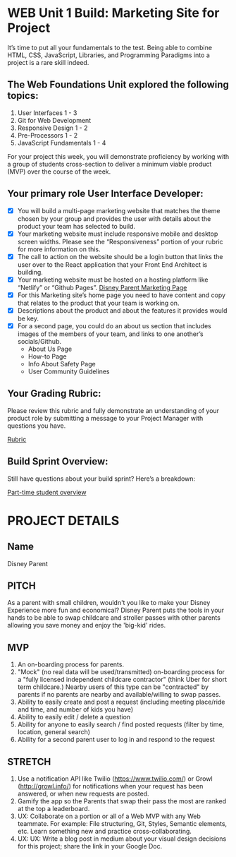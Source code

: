 # WEB Unit 1 Build: Marketing Site for Project
It’s time to put all your fundamentals to the test. Being able to combine HTML, CSS, JavaScript, Libraries, and Programming Paradigms into a project is a rare skill indeed.

## The Web Foundations Unit explored the following topics:
1. User Interfaces 1 - 3
2. Git for Web Development
3. Responsive Design 1 - 2
4. Pre-Processors 1 - 2
5. JavaScript Fundamentals 1 - 4


For your project this week, you will demonstrate proficiency by working with a group of students cross-section to deliver a minimum viable product (MVP) over the course of the week.

## Your primary role User Interface Developer:
- [x] You will build a multi-page marketing website that matches the theme chosen by your group and provides the user with details about the product your team has selected to build.
- [x] Your marketing website must include responsive mobile and desktop screen widths. Please see the “Responsiveness” portion of your rubric for more information on this.
- [x] The call to action on the website should be a login button that links the user over to the React application that your Front End Architect is building.
- [x] Your marketing website must be hosted on a hosting platform like “Netlify” or “Github Pages”. [Disney Parent Marketing Page](http://emanicomputers.com/projects/disney-parent)
- [x] For this Marketing site’s home page you need to have content and copy that relates to the product that your team is working on.
- [x] Descriptions about the product and about the features it provides would be key.
- [x] For a second page, you could do an about us section that includes images of the members of your team, and links to one another’s socials/Github.
    - About Us Page
    - How-to Page
    - Info About Safety Page
    - User Community Guidelines


## Your Grading Rubric:
Please review this rubric and fully demonstrate an understanding of your product role by submitting a message to your Project Manager with questions you have.

[Rubric](https://www.notion.so/lambdaschool/Web-Unit-1-9d72ca3e8a78480689e63938c7b9599f)

## Build Sprint Overview:
Still have questions about your build sprint? Here’s a breakdown:

[Part-time student overview](https://www.notion.so/lambdaschool/Part-Time-Build-Sprint-Culture-Document-e344d84c5f4445709e995ed57b28c24e)



# PROJECT DETAILS

## Name
Disney Parent

## PITCH
As a parent with small children, wouldn't you like to make your Disney Experience more fun and economical?  Disney Parent puts the tools in your hands to be able to swap childcare and stroller passes with other parents allowing you save money and enjoy the 'big-kid' rides.

## MVP
 1. An on-boarding process for parents.
 2. "Mock" (no real data will be used/transmitted) on-boarding process for a "fully licensed independent childcare contractor" (think Uber for short term childcare.) Nearby users of this type can be "contracted" by parents if no parents are nearby and available/willing to swap passes. 
 3. Ability to easily create and post a request (including meeting place/ride and time, and number of kids you have)
 4. Ability to easily edit / delete a question
 5. Ability for anyone to easily search / find posted requests (filter by time, location, general search)
 6. Ability for a second parent user to log in and respond to the request

## STRETCH
1. Use a notification API like Twilio (https://www.twilio.com/) or Growl (http://growl.info/) for notifications when your request has been answered, or when new requests are posted.
2. Gamify the app so the Parents that swap their pass the most are ranked at the top a leaderboard.
3. UX: Collaborate on a portion or all of a Web MVP with any Web teammate. For example: File structuring, Git, Styles, Semantic elements, etc. Learn something new and practice cross-collaborating.
4. UX: UX: Write a blog post in medium about your visual design decisions for this project; share the link in your Google Doc.
